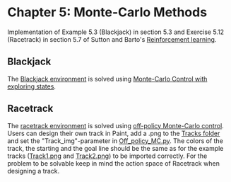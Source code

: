 # Chapter 5: Monte-Carlo Methods

Implementation of Example 5.3 (Blackjack) in section 5.3 and Exercise 5.12 (Racetrack) in section 5.7 of Sutton and Barto's [Reinforcement learning](http://incompleteideas.net/book/the-book.html).


## Blackjack

The [Blackjack environment](https://github.com/c-boe/Reinforcement-learning/blob/main/5%20Monte%20Carlo%20methods/Black%20Jack/blackjack.py) is solved using [Monte-Carlo Control with exploring states](https://github.com/c-boe/Reinforcement-learning/blob/main/5%20Monte%20Carlo%20methods/Black%20Jack/Monte_Carlo_with_ES.py).

## Racetrack

The [racetrack environment](https://github.com/c-boe/Reinforcement-learning/blob/main/5%20Monte%20Carlo%20methods/Racetrack/racetrack.py) is solved using [off-policy Monte-Carlo control](https://github.com/c-boe/Reinforcement-learning/blob/main/5%20Monte%20Carlo%20methods/Racetrack/Off_policy_MC.py). 
Users can design their own track in Paint, add a .png to the [Tracks folder](https://github.com/c-boe/Reinforcement-learning/tree/main/5%20Monte%20Carlo%20methods/Racetrack/Tracks) and set the "Track_img"-parameter in [Off_policy_MC.py](https://github.com/c-boe/Reinforcement-learning/blob/main/5%20Monte%20Carlo%20methods/Racetrack/Off_policy_MC.py). The colors of the track, the starting and the goal line should be the same as for the example tracks ([Track1.png](https://github.com/c-boe/Reinforcement-learning/blob/main/5%20Monte%20Carlo%20methods/Racetrack/Tracks/Track1.png) and [Track2.png](https://github.com/c-boe/Reinforcement-learning/blob/main/5%20Monte%20Carlo%20methods/Racetrack/Tracks/Track2.png)) to be imported correctly.
For the problem to be solvable keep in mind the action space of Racetrack when designing a track.

